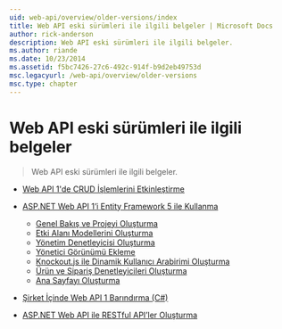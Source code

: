 ```yaml
---
uid: web-api/overview/older-versions/index
title: Web API eski sürümleri ile ilgili belgeler | Microsoft Docs
author: rick-anderson
description: Web API eski sürümleri ile ilgili belgeler.
ms.author: riande
ms.date: 10/23/2014
ms.assetid: f5bc7426-27c6-492c-914f-b9d2eb49753d
msc.legacyurl: /web-api/overview/older-versions
msc.type: chapter
---
```

<a name="documentation-on-older-versions-of-web-api"></a>Web API eski sürümleri ile ilgili belgeler
====================
> Web API eski sürümleri ile ilgili belgeler.


- [Web API 1'de CRUD İşlemlerini Etkinleştirme](creating-a-web-api-that-supports-crud-operations.md)
- [ASP.NET Web API 1’i Entity Framework 5 ile Kullanma](using-web-api-1-with-entity-framework-5/index.md)

    - [Genel Bakış ve Projeyi Oluşturma](using-web-api-1-with-entity-framework-5/using-web-api-with-entity-framework-part-1.md)
    - [Etki Alanı Modellerini Oluşturma](using-web-api-1-with-entity-framework-5/using-web-api-with-entity-framework-part-2.md)
    - [Yönetim Denetleyicisi Oluşturma](using-web-api-1-with-entity-framework-5/using-web-api-with-entity-framework-part-3.md)
    - [Yönetici Görünümü Ekleme](using-web-api-1-with-entity-framework-5/using-web-api-with-entity-framework-part-4.md)
    - [Knockout.js ile Dinamik Kullanıcı Arabirimi Oluşturma](using-web-api-1-with-entity-framework-5/using-web-api-with-entity-framework-part-5.md)
    - [Ürün ve Sipariş Denetleyicileri Oluşturma](using-web-api-1-with-entity-framework-5/using-web-api-with-entity-framework-part-6.md)
    - [Ana Sayfayı Oluşturma](using-web-api-1-with-entity-framework-5/using-web-api-with-entity-framework-part-7.md)
- [Şirket İçinde Web API 1 Barındırma (C#)](self-host-a-web-api.md)
- [ASP.NET Web API ile RESTful API’ler Oluşturma](build-restful-apis-with-aspnet-web-api.md)
